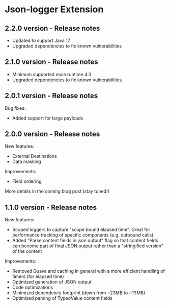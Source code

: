 # Json-logger Extension

## 2.2.0 version - Release notes

* Updated to support Java 17
* Upgraded dependencies to fix known vulnerabilities

## 2.1.0 version - Release notes

* Minimum supported mule runtime 4.3
* Upgraded dependencies to fix known vulnerabilities

## 2.0.1 version - Release notes

Bug fixes:
* Added support for large payloads

## 2.0.0 version - Release notes

New features:
* External Destinations
* Data masking

Improvements:
* Field ordering

More details in the coming blog post (stay tuned!)

## 1.1.0 version - Release notes

New features:
* Scoped loggers to capture "scope bound elapsed time". Great for performance tracking of specific components (e.g. outbound calls)
* Added "Parse content fields in json output" flag so that content fields can become part of final JSON output rather than a "stringified version" of the content

Improvements:
* Removed Guava and caching in general with a more efficient handling of timers (for elapsed time)
* Optimized generation of JSON output
* Code optimizations
* Minimized dependency footprint (down from ~23MB to ~13MB)
* Optimized parsing of TypedValue content fields


